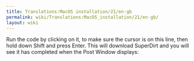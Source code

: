 ```yaml
---
title: Translations:MacOS installation/21/en-gb
permalink: wiki/Translations:MacOS_installation/21/en-gb/
layout: wiki
---
```


Run the code by clicking on it, to make sure the cursor is on this line,
then hold down Shift and press Enter. This will download SuperDirt and
you will see it has completed when the Post Window displays:
